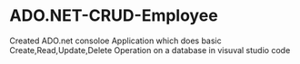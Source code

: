 # ADO.NET-CRUD-Employee
Created ADO.net consoloe Application which does basic Create,Read,Update,Delete Operation on a database in visuval studio code 
